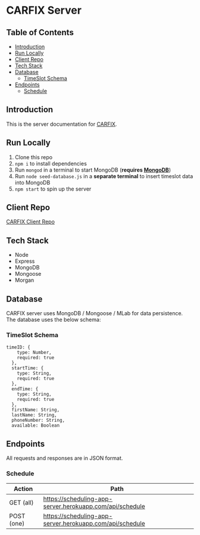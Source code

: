 # CARFIX Server

## Table of Contents
- [Introduction](#introduction)
- [Run Locally](#run-locally)
- [Client Repo](#client-repo)
- [Tech Stack](#tech-stack)
- [Database](#database)
  - [TimeSlot Schema](#timeslot-schema)
- [Endpoints](#endpoints)
  - [Schedule](#schedule)

## Introduction
This is the server documentation for [CARFIX](https://stark-fjord-78742.herokuapp.com/).

## Run Locally
1) Clone this repo
2) `npm i` to install dependencies
3) Run `mongod` in a terminal to start MongoDB (**requires [MongoDB](https://www.mongodb.com/download-center/community)**)
4) Run `node seed-database.js` in a **separate terminal** to insert timeslot data into MongoDB
5) `npm start` to spin up the server

## Client Repo
[CARFIX Client Repo](https://github.com/gyuhankim/scheduling-app-client)

## Tech Stack
* Node
* Express
* MongoDB
* Mongoose
* Morgan

## Database
CARFIX server uses MongoDB / Mongoose / MLab for data persistence.  
The database uses the below schema:

### TimeSlot Schema
```
timeID: {
    type: Number, 
    required: true
  },
  startTime: {
    type: String, 
    required: true
  },
  endTime: {
    type: String, 
    required: true
  },
  firstName: String,
  lastName: String,
  phoneNumber: String,
  available: Boolean
```

## Endpoints
All requests and responses are in JSON format.

### Schedule
Action | Path |
--- | --- |
GET (all) | https://scheduling-app-server.herokuapp.com/api/schedule |
POST (one) | https://scheduling-app-server.herokuapp.com/api/schedule |
